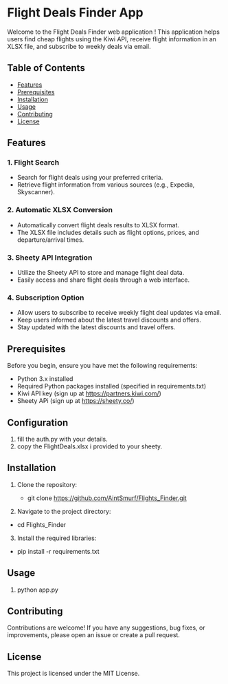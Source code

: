 # Flight Deals Finder App

Welcome to the Flight Deals Finder web application ! This application helps users find cheap flights using the Kiwi API, receive flight information in an XLSX file, and subscribe to weekly deals via email.

## Table of Contents
- [Features](#features)
- [Prerequisites](#prerequisites)
- [Installation](#installation)
- [Usage](#usage)
- [Contributing](#contributing)
- [License](#license)

## Features

### 1. Flight Search
- Search for flight deals using your preferred criteria.
- Retrieve flight information from various sources (e.g., Expedia, Skyscanner).

### 2. Automatic XLSX Conversion
- Automatically convert flight deals results to XLSX format.
- The XLSX file includes details such as flight options, prices, and departure/arrival times.

### 3. Sheety API Integration
- Utilize the Sheety API to store and manage flight deal data.
- Easily access and share flight deals through a web interface.

### 4. Subscription Option
- Allow users to subscribe to receive weekly flight deal updates via email.
- Keep users informed about the latest travel discounts and offers.
- Stay updated with the latest discounts and travel offers.

## Prerequisites

Before you begin, ensure you have met the following requirements:
- Python 3.x installed
- Required Python packages installed (specified in requirements.txt)
- Kiwi API key (sign up at https://partners.kiwi.com/)
- Sheety APi (sign up at https://sheety.co/)

## Configuration
1. fill the auth.py with your details.
2. copy the FlightDeals.xlsx i provided to your sheety.

## Installation

1. Clone the repository:
   - git clone https://github.com/AintSmurf/Flights_Finder.git

2. Navigate to the project directory:
  - cd Flights_Finder


3. Install the required libraries:
  - pip install -r requirements.txt

## Usage
1. python app.py

## Contributing
Contributions are welcome! If you have any suggestions, bug fixes, or improvements, please open an issue or create a pull request.


## License
This project is licensed under the MIT License.

